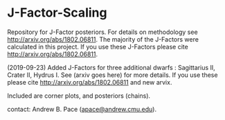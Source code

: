# J-Factor-Scaling

Repository for J-Factor posteriors.
For details on methodology see http://arxiv.org/abs/1802.06811.  The majority of the J-Factors were calculated in this project.
If you use these J-Factors please cite http://arxiv.org/abs/1802.06811.

(2019-09-23) Added J-Factors for three additional dwarfs : Sagittarius II, Crater II, Hydrus I.  See (arxiv goes here) for more details.  If you use these please cite http://arxiv.org/abs/1802.06811 and new arvix.

Included are corner plots, and posteriors (chains).

contact: Andrew B. Pace (apace@andrew.cmu.edu).
